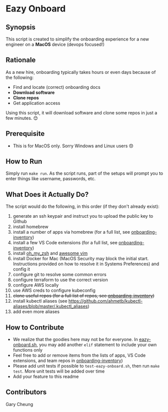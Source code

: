# Eazy Onboard

## Synopsis

This script is created to simplify the onboarding experience for a new engineer on a **MacOS** device (devops focused!)

## Rationale

As a new hire, onboarding typically takes hours or even days because of the following:
- Find and locate (correct) onboarding docs
- **Download software**
- **Clone repos**
- Get application access

Using this script, it will download software and clone some repos in just a few minutes. :blush:

## Prerequisite

- This is for MacOS only. Sorry Windows and Linux users :disappointed:

## How to Run

Simply run `make run`. As the script runs, part of the setups will prompt you to enter things like username, passwords, etc.

## What Does it Actually Do?

The script would do the following, in this order (if they don't already exist):
1. generate an ssh keypair and instruct you to upload the public key to Github
1. install homebrew
1. install a number of apps via homebrew (for a full list, see [onboarding-inventory](./onboarding-inventory))
1. install a few VS Code extensions (for a full list, see [onboarding-inventory](./onboarding-inventory))
1. install [oh_my_zsh](https://ohmyz.sh/) and [awesome vim](https://github.com/amix/vimrc)
1. install Docker for Mac (MacOS Security may block the initial start. Instructions provided on how to resolve it in Systems Preferences) and config it
1. configure git to resolve some common errors
1. configure terraform to use the correct version
1. configure AWS locally
1. use AWS creds to configure kubeconfig
1. ~~clone useful repos (for a full list of repos, see [onboarding-inventory](./onboarding-inventory))~~
1. install kubectl aliases (see https://github.com/ahmetb/kubectl-aliases/blob/master/.kubectl_aliases)
1. add even more aliases

## How to Contribute

- We realize that the goodies here may not be for everyone. In [eazy-onboard.sh](./eazh-onboard.sh), you may add another `elif` statement to include your own functions only
- Feel free to add or remove items from the lists of apps, VS Code extensions, and team repos in [onboarding-inventory](./onboarding-inventory))
- Please add unit tests if possible to `test-eazy-onboard.sh`, then run `make test`. More unit tests will be added over time
- Add your feature to this readme

## Contributors
Gary Cheung